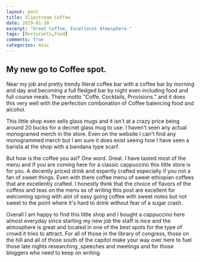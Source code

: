 ```yaml
---
layout: post
title: Slipstream Coffee
date: 2019-01-30
excerpt: "Great Coffee, Excellecnt Atmosphere."
tags: [Resturants,Food]
comments: true
categories: misc
---
```

## My new go to Coffee spot.

Near my job and pretty trendy literal coffee bar with a coffee bar by morning and day and becoming a full fledged bar by night even including food and full course meals. There motto "Coffe, Cocktails, Provisions." and it does this very well with the perfection combonation of Coffee balencing food and alcohol. 


This little shop even sells glass mugs and it isn't at a crazy price being around 20 bucks for a decnet glass mug to use. I haven't seen any actual monogramed merch in the store. Even on the website I can't find any monogrammed merch but I am sure it does exist seeing how I have seen a barista at the shop with a bandana type scarf. 

But how is the coffee you asl? One word. Great. I have tasted most of the menu and if you are coming here for a classic cappuccino this little store is for you. A decently priced drink and expertly crafted  especially if you not a fan of sweet things. Even with there coffee menu of sweet ethiopian coffees that are excellently crafted. I honestly think that the choice of flavors of the coffess and teas on the menu as of writing this post are excellent for welcoming spring with alot of easy going coffee with sweet notes but not sweet to the point where it's hard to drink without fear of a sugar crash.

Overall I am happy to find this little shop and I bought a cappuccino here almost everyday since starting my new job the staff is nice and the atmosphere is great and located in one of the best spots for the type of crowd it tries to attract. For all of those in the library of congress, those on the hill and all of those south of the capitol make your way over here to fuel those late nights researching ,speeches and meetings and for those bloggers who need to keep on writing.




